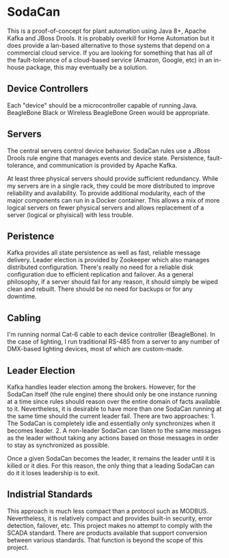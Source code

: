 # SodaCan
This is a proof-of-concept for plant automation using Java 8+, Apache Kafka and JBoss Drools. It is probably overkill for Home Automation but it does provide a lan-based alternative to those systems that depend on a commercial cloud service. If you are looking for something that has all of the fault-tolerance of a cloud-based service (Amazon, Google, etc) in an in-house package, this may eventually be a solution. 

## Device Controllers
Each "device" should be a microcontroller capable of running Java. BeagleBone Black or Wireless BeagleBone Green would be appropriate.

## Servers
The central servers control device behavior. SodaCan rules use a JBoss Drools rule engine that manages events and device state. Persistence, fault-tolerance, and communication is provided by Apache Kafka. 

At least three physical servers should provide sufficient redundancy. While my servers are in a single rack, they could be more distributed to improve reliability and availability. To provide additional modularity, each of the major components can run in a Docker container. This allows a mix of more logical servers on fewer physical servers and allows replacement of a server (logical or phyisical) with less trouble.  

## Peristence
Kafka provides all state persistence as well as fast, reliable message delivery. Leader election is provided by Zookeeper which also manages distributed configuration. There's really no need for a reliable disk configuration due to efficient replication and failover. As a general philosophy, if a server should fail for any reason, it should simply be wiped clean and rebuilt. There should be no need for backups or for any downtime.

## Cabling
I'm running normal Cat-6 cable to each device controller (BeagleBone). In the case of lighting,  I run traditional RS-485 from a server to any number of DMX-based lighting devices, most of which are custom-made.

## Leader Election
Kafka handles leader election among the brokers. However, for the SodaCan itself (the rule engine) there should only be one instance running at a time since rules should reason over the entire domain of facts available to it. Nevertheless, it is desirable to have more than one SodaCan running at the same time should the current leader fail. There are two approaches: 1. The SodaCan is completely idle and essentially only synchronizes when it becomes leader. 2. A non-leader SodaCan can listen to the same messages as the leader without taking any actions based on those messages in order to stay as synchronized as possible. 

Once a given SodaCan becomes the leader, it remains the leader until it is killed or it dies. For this reason, the only thing that a leading SodaCan can do it it loses leadership is to exit.

## Indistrial Standards
This approach is much less compact than a protocol such as MODBUS. Nevertheless, it is relatively compact and provides built-in security, error detection, failover, etc. This project makes no attempt to comply with the SCADA standard. There are products available that support conversion between various standards. That function is beyond the scope of this project.
